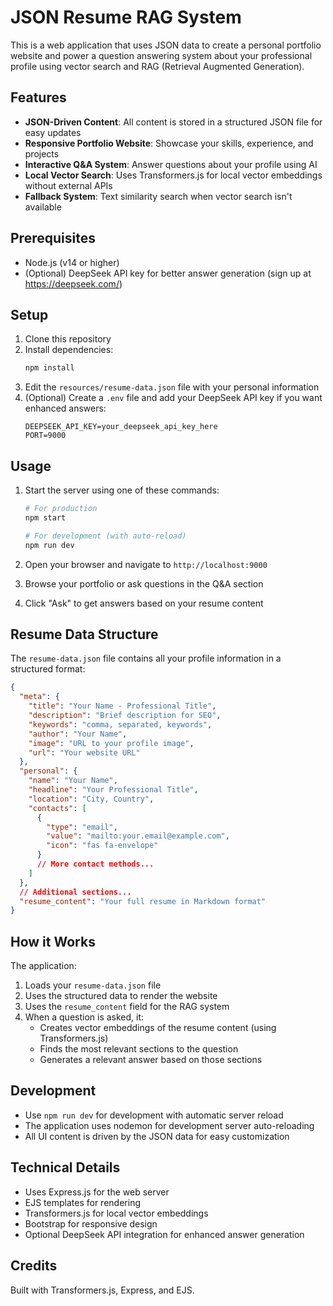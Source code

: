 # JSON Resume RAG System

This is a web application that uses JSON data to create a personal portfolio website and power a question answering system about your professional profile using vector search and RAG (Retrieval Augmented Generation).

## Features

- **JSON-Driven Content**: All content is stored in a structured JSON file for easy updates
- **Responsive Portfolio Website**: Showcase your skills, experience, and projects
- **Interactive Q&A System**: Answer questions about your profile using AI
- **Local Vector Search**: Uses Transformers.js for local vector embeddings without external APIs
- **Fallback System**: Text similarity search when vector search isn't available

## Prerequisites

- Node.js (v14 or higher)
- (Optional) DeepSeek API key for better answer generation (sign up at https://deepseek.com/)

## Setup

1. Clone this repository
2. Install dependencies:
   ```bash
   npm install
   ```
3. Edit the `resources/resume-data.json` file with your personal information
4. (Optional) Create a `.env` file and add your DeepSeek API key if you want enhanced answers:
   ```
   DEEPSEEK_API_KEY=your_deepseek_api_key_here
   PORT=9000
   ```

## Usage

1. Start the server using one of these commands:

   ```bash
   # For production
   npm start

   # For development (with auto-reload)
   npm run dev
   ```

2. Open your browser and navigate to `http://localhost:9000`
3. Browse your portfolio or ask questions in the Q&A section
4. Click "Ask" to get answers based on your resume content

## Resume Data Structure

The `resume-data.json` file contains all your profile information in a structured format:

```json
{
  "meta": {
    "title": "Your Name - Professional Title",
    "description": "Brief description for SEO",
    "keywords": "comma, separated, keywords",
    "author": "Your Name",
    "image": "URL to your profile image",
    "url": "Your website URL"
  },
  "personal": {
    "name": "Your Name",
    "headline": "Your Professional Title",
    "location": "City, Country",
    "contacts": [
      {
        "type": "email",
        "value": "mailto:your.email@example.com",
        "icon": "fas fa-envelope"
      }
      // More contact methods...
    ]
  },
  // Additional sections...
  "resume_content": "Your full resume in Markdown format"
}
```

## How it Works

The application:

1. Loads your `resume-data.json` file
2. Uses the structured data to render the website
3. Uses the `resume_content` field for the RAG system
4. When a question is asked, it:
   - Creates vector embeddings of the resume content (using Transformers.js)
   - Finds the most relevant sections to the question
   - Generates a relevant answer based on those sections

## Development

- Use `npm run dev` for development with automatic server reload
- The application uses nodemon for development server auto-reloading
- All UI content is driven by the JSON data for easy customization

## Technical Details

- Uses Express.js for the web server
- EJS templates for rendering
- Transformers.js for local vector embeddings
- Bootstrap for responsive design
- Optional DeepSeek API integration for enhanced answer generation

## Credits

Built with Transformers.js, Express, and EJS.
